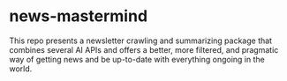 # news-mastermind
This repo presents a newsletter crawling and summarizing package that combines several AI APIs and offers a better, more filtered, and pragmatic way of getting news and be up-to-date with everything ongoing in the world. 
